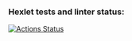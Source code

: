 ### Hexlet tests and linter status:
[![Actions Status](https://github.com/VictorPeshkovG/layout-designer-project-lvl1/workflows/hexlet-check/badge.svg)](https://github.com/VictorPeshkovG/layout-designer-project-lvl1/actions)